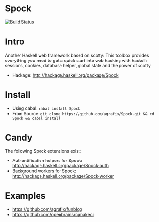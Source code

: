 Spock
=====

[![Build Status](https://drone.io/github.com/agrafix/Spock/status.png)](https://drone.io/github.com/agrafix/Spock/latest)

# Intro

Another Haskell web framework based on scotty: This toolbox provides everything you need to get a quick start into web hacking with haskell: sessions, cookies, database helper, global state and the power of scotty

* Hackage: http://hackage.haskell.org/package/Spock


# Install

* Using cabal: `cabal install Spock`
* From Source: `git clone https://github.com/agrafix/Spock.git && cd Spock && cabal install`

# Candy

The following Spock extensions exist:

* Authentification helpers for Spock: http://hackage.haskell.org/package/Spock-auth
* Background workers for Spock: http://hackage.haskell.org/package/Spock-worker

# Examples

* https://github.com/agrafix/funblog
* https://github.com/openbrainsrc/makeci
